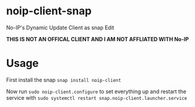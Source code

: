 # noip-client-snap
No-IP's Dynamic Update Client as snap Edit

**THIS IS NOT AN OFFICAL CLIENT AND I AM NOT AFFLIATED WITH No-IP**

# Usage
First install the snap `snap install noip-client`

Now run `sudo noip-client.configure` to set everything up
and restart the service with `sudo systemctl restart snap.noip-client.launcher.service`

